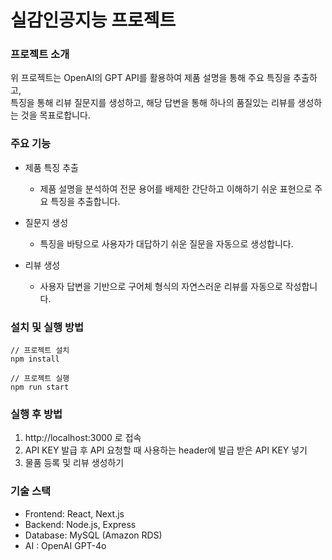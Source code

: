 # 실감인공지능 프로젝트

### 프로젝트 소개
위 프로젝트는 OpenAI의 GPT API를 활용하여 제품 설명을 통해 주요 특징을 추출하고,  
특징을 통해 리뷰 질문지를 생성하고, 해당 답변을 통해 하나의 품질있는 리뷰를 생성하는 것을 목표로합니다.

### 주요 기능
- 제품 특징 추출
  - 제품 설명을 분석하여 전문 용어를 배제한 간단하고 이해하기 쉬운 표현으로 주요 특징을 추출합니다.
  
- 질문지 생성
  - 특징을 바탕으로 사용자가 대답하기 쉬운 질문을 자동으로 생성합니다.

- 리뷰 생성
  - 사용자 답변을 기반으로 구어체 형식의 자연스러운 리뷰를 자동으로 작성합니다.

### 설치 및 실행 방법
```
// 프로젝트 설치
npm install

// 프로젝트 실행
npm run start
```

### 실행 후 방법

1. http://localhost:3000 로 접속
2. API KEY 발급 후 API 요청할 때 사용하는 header에 발급 받은 API KEY 넣기
3. 물품 등록 및 리뷰 생성하기

### 기술 스택

- Frontend: React, Next.js
- Backend: Node.js, Express
- Database: MySQL (Amazon RDS)
- AI : OpenAI GPT-4o